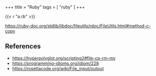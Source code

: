 +++
title = "Ruby"
tags = [ "ruby" ]
+++

{{< r "a.rb" >}}

<https://ruby-doc.org/stdlib/libdoc/fileutils/rdoc/FileUtils.html#method-c-copy>

## References

- <https://hyperpolyglot.org/scripting2#file-cp-rm-mv>
- <https://programming-idioms.org/idiom/228>
- <https://rosettacode.org/wiki/File_input/output>

